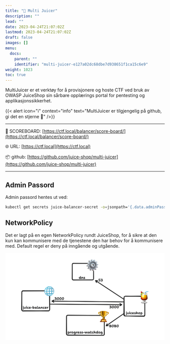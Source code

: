 ```yaml
---
title: "🍹 Multi Juicer"
description: ""
lead: ""
date: 2023-04-24T21:07:02Z
lastmod: 2023-04-24T21:07:02Z
draft: false
images: []
menu:
  docs:
    parent: ""
    identifier: "multi-juicer-e127a02dc68dbe7d938651f1ca15c6e9"
weight: 1023
toc: true
---
```


MultiJuicer er et verktøy for å provisjonere og hoste CTF ved bruk av OWASP JuiceShop sin sårbare opplærings portal for pentesting og applikasjonssikkerhet.

{{< alert icon="ℹ️" context="info" text="MultiJuicer er tilgjengelig på github, gi det en stjerne 🌟" />}}

---

🎯 SCOREBOARD: [https://ctf.local/balancer/score-board/](https://ctf.local/balancer/score-board/)

🌐 URL: [https://ctf.local](https://ctf.local)

📦 github: [https://github.com/juice-shop/multi-juicer](https://github.com/juice-shop/multi-juicer)

---

## Admin Passord
Admin passord hentes ut ved:

```bash
kubectl get secrets juice-balancer-secret -o=jsonpath='{.data.adminPassword}' -n juiceshop | base64 --decode && echo
```

## NetworkPolicy
Det er lagt på en egen NetworkPolicy rundt JuiceShop, for å sikre at den kun kan kommunisere med de tjenestene den har behov for å kommunisere med. Default regel er deny på inngående og utgående.

![NetworkPolicy schema drawing](networkPolicy.png)
